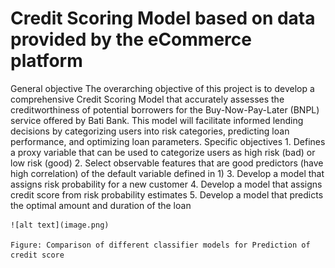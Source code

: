 # Credit Scoring Model based on data provided by the eCommerce platform

General objective
    The overarching objective of this project is to develop a comprehensive Credit Scoring Model
    that accurately assesses the creditworthiness of potential borrowers for the Buy-Now-Pay-Later
    (BNPL) service offered by Bati Bank. This model will facilitate informed lending decisions by
    categorizing users into risk categories, predicting loan performance, and optimizing loan
    parameters.
Specific objectives
    1. Defines a proxy variable that can be used to categorize users as high risk (bad) or low
    risk (good)
    2. Select observable features that are good predictors (have high correlation) of the default
    variable defined in 1)
    3. Develop a model that assigns risk probability for a new customer
    4. Develop a model that assigns credit score from risk probability estimates
    5. Develop a model that predicts the optimal amount and duration of the loan


    ![alt text](image.png)

    Figure: Comparison of different classifier models for Prediction of credit score
